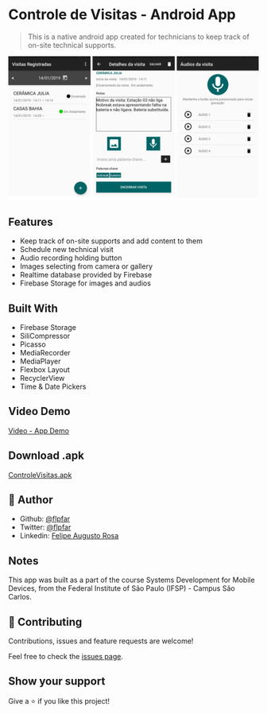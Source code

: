 
# Controle de Visitas - Android App

> This is a native android app created for technicians to keep track of on-site technical supports.

![screenshot](screeshot.png)

## Features

- Keep track of on-site supports and add content to them
- Schedule new technical visit
- Audio recording holding button
- Images selecting from camera or gallery
- Realtime database provided by Firebase
- Firebase Storage for images and audios

## Built With

- Firebase Storage
- SiliCompressor
- Picasso
- MediaRecorder
- MediaPlayer
- Flexbox Layout
- RecyclerView
- Time & Date Pickers

## Video Demo

[Video - App Demo](https://www.youtube.com/watch?v=TzI9oUu-F_8)

## Download .apk

[ControleVisitas.apk](https://goo.gl/bjNyDt)

## 👤 Author 

- Github: [@flpfar](https://github.com/flpfar)
- Twitter: [@flpfar](https://twitter.com/flpfar)
- Linkedin: [Felipe Augusto Rosa](https://www.linkedin.com/in/felipe-augusto-rosa-7b96a4b1)

## Notes

This app was built as a part of the course Systems Development for Mobile Devices, from the Federal Institute of São Paulo (IFSP) - Campus São Carlos.

## 🤝 Contributing

Contributions, issues and feature requests are welcome!

Feel free to check the [issues page](issues/).

## Show your support

Give a ⭐️ if you like this project!
